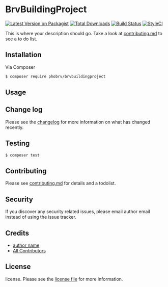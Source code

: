 # BrvBuildingProject

[![Latest Version on Packagist][ico-version]][link-packagist]
[![Total Downloads][ico-downloads]][link-downloads]
[![Build Status][ico-travis]][link-travis]
[![StyleCI][ico-styleci]][link-styleci]

This is where your description should go. Take a look at [contributing.md](contributing.md) to see a to do list.

## Installation

Via Composer

``` bash
$ composer require phobrv/brvbuildingproject
```

## Usage

## Change log

Please see the [changelog](changelog.md) for more information on what has changed recently.

## Testing

``` bash
$ composer test
```

## Contributing

Please see [contributing.md](contributing.md) for details and a todolist.

## Security

If you discover any security related issues, please email author email instead of using the issue tracker.

## Credits

- [author name][link-author]
- [All Contributors][link-contributors]

## License

license. Please see the [license file](license.md) for more information.

[ico-version]: https://img.shields.io/packagist/v/phobrv/brvbuildingproject.svg?style=flat-square
[ico-downloads]: https://img.shields.io/packagist/dt/phobrv/brvbuildingproject.svg?style=flat-square
[ico-travis]: https://img.shields.io/travis/phobrv/brvbuildingproject/master.svg?style=flat-square
[ico-styleci]: https://styleci.io/repos/12345678/shield

[link-packagist]: https://packagist.org/packages/phobrv/brvbuildingproject
[link-downloads]: https://packagist.org/packages/phobrv/brvbuildingproject
[link-travis]: https://travis-ci.org/phobrv/brvbuildingproject
[link-styleci]: https://styleci.io/repos/12345678
[link-author]: https://github.com/phobrv
[link-contributors]: ../../contributors
